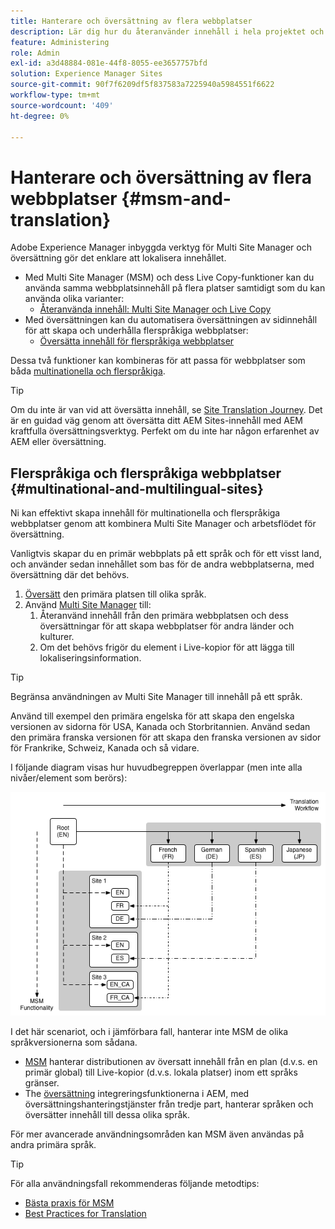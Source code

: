 ```yaml
---
title: Hanterare och översättning av flera webbplatser
description: Lär dig hur du återanvänder innehåll i hela projektet och hanterar flerspråkiga webbplatser i AEM.
feature: Administering
role: Admin
exl-id: a3d48884-081e-44f8-8055-ee3657757bfd
solution: Experience Manager Sites
source-git-commit: 90f7f6209df5f837583a7225940a5984551f6622
workflow-type: tm+mt
source-wordcount: '409'
ht-degree: 0%

---
```


# Hanterare och översättning av flera webbplatser {#msm-and-translation}

Adobe Experience Manager inbyggda verktyg för Multi Site Manager och översättning gör det enklare att lokalisera innehållet.

* Med Multi Site Manager (MSM) och dess Live Copy-funktioner kan du använda samma webbplatsinnehåll på flera platser samtidigt som du kan använda olika varianter:
   * [Återanvända innehåll: Multi Site Manager och Live Copy](msm/overview.md)
* Med översättningen kan du automatisera översättningen av sidinnehåll för att skapa och underhålla flerspråkiga webbplatser:
   * [Översätta innehåll för flerspråkiga webbplatser](translation/overview.md)

Dessa två funktioner kan kombineras för att passa för webbplatser som båda [multinationella och flerspråkiga](#multinational-and-multilingual-sites).

>[!TIP]
>
>Om du inte är van vid att översätta innehåll, se [Site Translation Journey](/help/journey-sites/translation/overview.md). Det är en guidad väg genom att översätta ditt AEM Sites-innehåll med AEM kraftfulla översättningsverktyg. Perfekt om du inte har någon erfarenhet av AEM eller översättning.

## Flerspråkiga och flerspråkiga webbplatser {#multinational-and-multilingual-sites}

Ni kan effektivt skapa innehåll för multinationella och flerspråkiga webbplatser genom att kombinera Multi Site Manager och arbetsflödet för översättning.

Vanligtvis skapar du en primär webbplats på ett språk och för ett visst land, och använder sedan innehållet som bas för de andra webbplatserna, med översättning där det behövs.

1. [Översätt](translation/overview.md) den primära platsen till olika språk.
1. Använd [Multi Site Manager](msm/overview.md) till:
   1. Återanvänd innehåll från den primära webbplatsen och dess översättningar för att skapa webbplatser för andra länder och kulturer.
   1. Om det behövs frigör du element i Live-kopior för att lägga till lokaliseringsinformation.

>[!TIP]
>
>Begränsa användningen av Multi Site Manager till innehåll på ett språk.
>
>Använd till exempel den primära engelska för att skapa den engelska versionen av sidorna för USA, Kanada och Storbritannien. Använd sedan den primära franska versionen för att skapa den franska versionen av sidor för Frankrike, Schweiz, Kanada och så vidare.

I följande diagram visas hur huvudbegreppen överlappar (men inte alla nivåer/element som berörs):

![Översikt över lokalisering](assets/localization-overview.png)

I det här scenariot, och i jämförbara fall, hanterar inte MSM de olika språkversionerna som sådana.

* [MSM](msm/overview.md) hanterar distributionen av översatt innehåll från en plan (d.v.s. en primär global) till Live-kopior (d.v.s. lokala platser) inom ett språks gränser.
* The [översättning](translation/overview.md) integreringsfunktionerna i AEM, med översättningshanteringstjänster från tredje part, hanterar språken och översätter innehåll till dessa olika språk.

För mer avancerade användningsområden kan MSM även användas på andra primära språk.

>[!TIP]
>
>För alla användningsfall rekommenderas följande metodtips:
>
>* [Bästa praxis för MSM](msm/best-practices.md)
>* [Best Practices for Translation](translation/best-practices.md)
